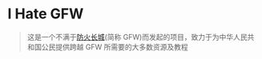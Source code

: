 # I Hate GFW

> 这是一个不满于[防火长城](https://zh.wikipedia.org/wiki/防火长城)(简称 GFW)而发起的项目，致力于为中华人民共和国公民提供跨越 GFW 所需要的大多数资源及教程


